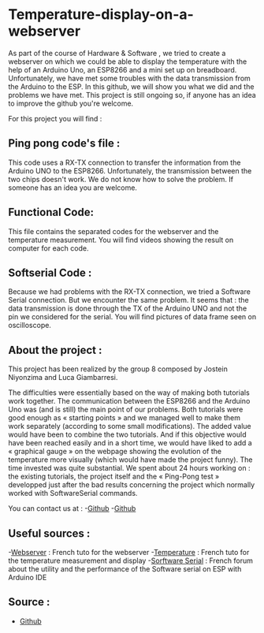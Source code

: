 # Temperature-display-on-a-webserver
As part of the course of Hardware & Software , we tried to create a webserver on which we could be able to display the temperature with the help of an Arduino Uno, an ESP8266 and a mini set up on breadboard. Unfortunately, we have met some troubles with the data transmission from the Arduino to the ESP. In this github, we will show you what we did and the problems we have met. This project is still ongoing so, if anyone has an idea to improve the github you're welcome.

For this project you will find  :
## Ping pong code's file : 
This code uses a RX-TX connection to transfer the information from the Arduino UNO to the ESP8266. Unfortunately, the transmission between the two chips doesn't work. We do not know how to solve the problem. If someone has an idea you are welcome.
##  Functional Code:
This file contains the separated codes for the webserver and the temperature measurement. You will find videos showing the result on computer for each code.
##  Softserial Code :
Because we had problems with the RX-TX connection, we tried a Software Serial connection. But we encounter the same problem. It seems that : the data transmission is done through the TX of the Arduino UNO and not the pin we considered for the serial. You will find pictures of data frame seen on oscilloscope.
## About the project :
This project has been realized by the group 8 composed by Jostein Niyonzima and Luca Giambarresi.

The difficulties were essentially based on the way of making both tutorials work together. The communication between the ESP8266 and the Arduino Uno was (and is still) the main point of our problems. Both tutorials were good enough as « starting points » and we managed well to make them work separately (according to some small modifications). 
The added value would have been to combine the two tutorials. And if this objective would have been reached easily and in a short time, we would have liked to add a « graphical gauge » on the webpage showing the evolution of the temperature more visually (which would have made the project funny).
The time invested was quite substantial. We spent about 24 hours working on : the existing tutorials, the project itself and the « Ping-Pong test » developped just after the bad results concerning the project which normally worked with SoftwareSerial commands.


You can contact us at :
-[Github](Jostein.niyonzima@student.umons.ac.be)
-[Github](Luca.giambarresi@student.umons.ac.be)

## Useful sources :
-[Webserver](https://projetsdiy.fr/esp8266-serveur-web-interface-graphique-html/) : French tuto for the webserver
-[Temperature](https://www.carnetdumaker.net/articles/mesurer-une-temperature-avec-un-capteur-lm35-et-une-carte-arduino-genuino/ ) : French tuto for the temperature measurement and display 
-[Sorftware Serial](https://forum.arduino.cc/index.php?topic=354933.0) : French forum about the utility and the performance of the Software serial on ESP with Arduino IDE 

## Source : 
- [Github](https://github.com/j-niyosz/Temperature-display-on-a-webserver)
